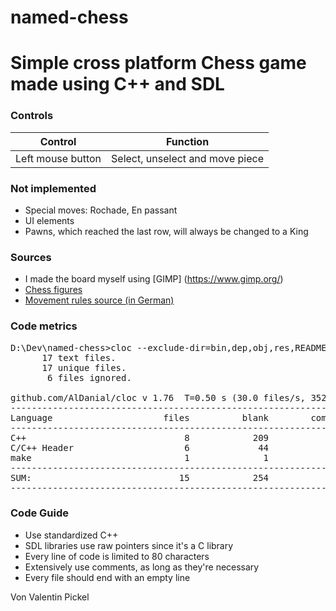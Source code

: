 # named-chess

# Simple cross platform Chess game made using C++ and SDL

<h3>Controls</h3>

| Control           | Function                        |
| ----------------- | ------------------------------- |
| Left mouse button | Select, unselect and move piece |

<h3>Not implemented</h3>

- Special moves: Rochade, En passant
- UI elements
- Pawns, which reached the last row, will always be changed to a King 

<h3>Sources</h3>

- I made the board myself using [GIMP] (https://www.gimp.org/)  
- [Chess figures](https://opengameart.org/content/colorful-chess-pieces)  
- [Movement rules source (in German)](https://www.brettspielnetz.de/spielregeln/schach.php)

<h3>Code metrics</h3>

<pre>
D:\Dev\named-chess>cloc --exclude-dir=bin,dep,obj,res,README.md,README.html,"Improvised changelog.md","Improvised changelog.html" .
      17 text files.
      17 unique files.
       6 files ignored.

github.com/AlDanial/cloc v 1.76  T=0.50 s (30.0 files/s, 3520.0 lines/s)
-------------------------------------------------------------------------------
Language                     files          blank        comment           code
-------------------------------------------------------------------------------
C++                              8            209             32           1225
C/C++ Header                     6             44             25            218
make                             1              1              0              6
-------------------------------------------------------------------------------
SUM:                            15            254             57           1449
-------------------------------------------------------------------------------
</pre>

<h3>Code Guide</h3>

- Use standardized C++
- SDL libraries use raw pointers since it's a C library
- Every line of code is limited to 80 characters
- Extensively use comments, as long as they're necessary
- Every file should end with an empty line

Von Valentin Pickel
